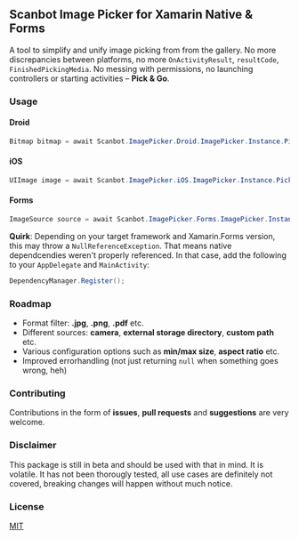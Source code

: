 ## Scanbot Image Picker for Xamarin Native & Forms

A tool to simplify and unify image picking from from the gallery. No more discrepancies between platforms, no more `OnActivityResult`,  `resultCode`,  `FinishedPickingMedia`. No messing with permissions, no launching controllers or starting activities – **Pick & Go**. 

### Usage

#### Droid

```cs
Bitmap bitmap = await Scanbot.ImagePicker.Droid.ImagePicker.Instance.Pick();
```

#### iOS

```cs
UIImage image = await Scanbot.ImagePicker.iOS.ImagePicker.Instance.Pick();
```

#### Forms

```c#
ImageSource source = await Scanbot.ImagePicker.Forms.ImagePicker.Instance.Pick();
```

**Quirk**: Depending on your target framework and Xamarin.Forms version, this may throw a `NullReferenceException`. That means native dependcendies weren't properly referenced. In that case, add the following to your `AppDelegate` and `MainActivity`:

```c#
DependencyManager.Register();
```

### Roadmap

* Format filter: **.jpg**, **.png**, **.pdf** etc.
* Different sources: **camera**, **external storage directory**, **custom path** etc.
* Various configuration options such as **min/max size**, **aspect ratio** etc.
* Improved errorhandling (not just returning `null` when something goes wrong, heh)

### Contributing

Contributions in the form of **issues**, **pull requests** and **suggestions** are very welcome. 

### Disclaimer

This package is still in beta and should be used with that in mind. It is volatile. It has not been thorougly tested, all use cases are definitely not covered, breaking changes will happen without much notice.

### License

[MIT](LICENSE.md)

